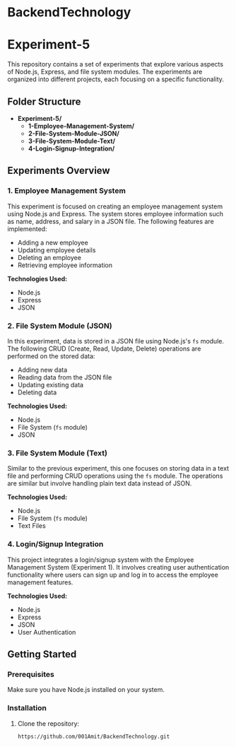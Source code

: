 # BackendTechnology
# Experiment-5

This repository contains a set of experiments that explore various aspects of Node.js, Express, and file system modules. The experiments are organized into different projects, each focusing on a specific functionality.

## Folder Structure

- **Experiment-5/**
  - **1-Employee-Management-System/**
  - **2-File-System-Module-JSON/**
  - **3-File-System-Module-Text/**
  - **4-Login-Signup-Integration/**

## Experiments Overview

### 1. Employee Management System
This experiment is focused on creating an employee management system using Node.js and Express. The system stores employee information such as name, address, and salary in a JSON file. The following features are implemented:
- Adding a new employee
- Updating employee details
- Deleting an employee
- Retrieving employee information

**Technologies Used:**
- Node.js
- Express
- JSON

### 2. File System Module (JSON)
In this experiment, data is stored in a JSON file using Node.js's `fs` module. The following CRUD (Create, Read, Update, Delete) operations are performed on the stored data:
- Adding new data
- Reading data from the JSON file
- Updating existing data
- Deleting data

**Technologies Used:**
- Node.js
- File System (`fs` module)
- JSON

### 3. File System Module (Text)
Similar to the previous experiment, this one focuses on storing data in a text file and performing CRUD operations using the `fs` module. The operations are similar but involve handling plain text data instead of JSON.

**Technologies Used:**
- Node.js
- File System (`fs` module)
- Text Files

### 4. Login/Signup Integration
This project integrates a login/signup system with the Employee Management System (Experiment 1). It involves creating user authentication functionality where users can sign up and log in to access the employee management features.

**Technologies Used:**
- Node.js
- Express
- JSON
- User Authentication

## Getting Started

### Prerequisites
Make sure you have Node.js installed on your system.

### Installation
1. Clone the repository:
   ```bash
   https://github.com/001Amit/BackendTechnology.git
